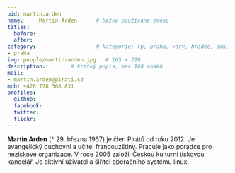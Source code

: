 ```yaml
---
uid: martin.arden
name:     Martin Arden  	# běžně používáné jméno
titles:
  before: 
  after:
category:                 	# kategorie: rp, praha, vary, hradec, jmk, senat
- praha
img: people/martin-arden.jpg   # 165 x 220
description:      	# kratký popis, max 160 znaků
mail:
- martin.arden@pirati.cz
mob: +420 728 368 831
profiles:
  github:       
  facebook:    
  twitter: 		  
  flickr:		  
---
```


**Martin Arden** (* 29. března 1967) je člen Pirátů od roku 2012. Je evangelický duchovní a učitel francouzštiny. Pracuje jako poradce pro neziskové organizace. V roce 2005 založil Českou kulturní tiskovou kancelář. Je aktivní uživatel a šiřitel operačního systému linux.
